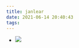 ```yaml
---
title: janlear
date: 2021-06-14 20:40:43
tags:
---
```


<!-- more -->

- ![](/images/janlear/Snipaste_2021-06-14_20-47-27.png) 

